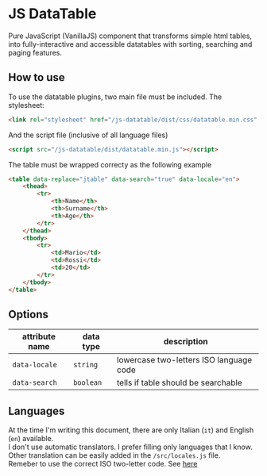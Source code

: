 # JS DataTable
Pure JavaScript (VanillaJS) component that transforms simple html tables, into fully-interactive and accessible datatables with sorting, searching and paging features.

## How to use
To use the datatable plugins, two main file must be included.
The stylesheet:
```html
<link rel="stylesheet" href="/js-datatable/dist/css/datatable.min.css" />
```
And the script file (inclusive of all language files)
```html
<script src="/js-datatable/dist/datatable.min.js"></script>
```
The table must be wrapped correcty as the following example
```html
<table data-replace="jtable" data-search="true" data-locale="en">
    <thead>
        <tr>
            <th>Name</th>
            <th>Surname</th>
            <th>Age</th>
        </tr>
    </thead>
    <tbody>
        <tr>
            <td>Mario</td>
            <td>Rossi</td>
            <td>20</td>
        </tr>
    </tbody>
</table>
```

## Options
| attribute name | data type | description |
| ---- | ------ | ----------- |
| `data-locale` | `string` | lowercase two-letters ISO language code |
| `data-search` | `boolean` | tells if table should be searchable |

## Languages
At the time I'm writing this document, there are only Italian (`it`) and English (`en`) available.<br/>
I don't use automatic translators. I prefer filling only languages that I know.<br/>
Other translation can be easily added in the `/src/locales.js` file.<br/>
Remeber to use the correct ISO two-letter code. See <a href="https://www.loc.gov/standards/iso639-2/php/code_list.php">here</a>
